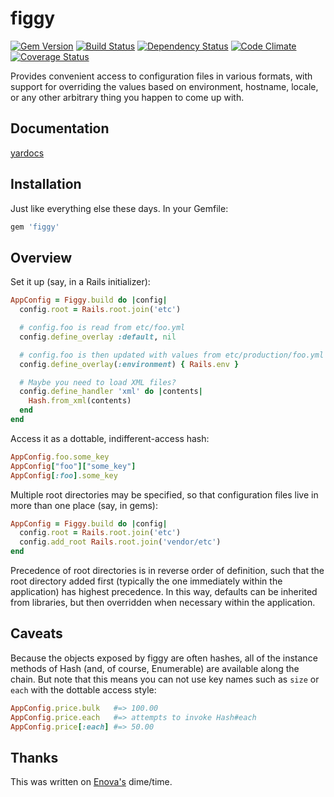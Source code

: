 # figgy

[![Gem Version](https://badge.fury.io/rb/figgy.svg)](http://badge.fury.io/rb/figgy)
[![Build Status](https://secure.travis-ci.org/pd/figgy.svg)](http://travis-ci.org/pd/figgy)
[![Dependency Status](https://gemnasium.com/pd/figgy.svg)](https://gemnasium.com/pd/figgy)
[![Code Climate](https://codeclimate.com/github/pd/figgy.png)](https://codeclimate.com/github/pd/figgy)
[![Coverage Status](https://img.shields.io/coveralls/pd/figgy.svg)](https://coveralls.io/r/pd/figgy?branch=master)

Provides convenient access to configuration files in various formats, with
support for overriding the values based on environment, hostname, locale, or
any other arbitrary thing you happen to come up with.

## Documentation
[yardocs](http://rdoc.info/github/pd/figgy/master/frames)

## Installation

Just like everything else these days. In your Gemfile:

~~~ruby
gem 'figgy'
~~~

## Overview

Set it up (say, in a Rails initializer):

~~~ruby
AppConfig = Figgy.build do |config|
  config.root = Rails.root.join('etc')

  # config.foo is read from etc/foo.yml
  config.define_overlay :default, nil

  # config.foo is then updated with values from etc/production/foo.yml
  config.define_overlay(:environment) { Rails.env }

  # Maybe you need to load XML files?
  config.define_handler 'xml' do |contents|
    Hash.from_xml(contents)
  end
end
~~~

Access it as a dottable, indifferent-access hash:

~~~ruby
AppConfig.foo.some_key
AppConfig["foo"]["some_key"]
AppConfig[:foo].some_key
~~~

Multiple root directories may be specified, so that configuration files live in
more than one place (say, in gems):

~~~ruby
AppConfig = Figgy.build do |config|
  config.root = Rails.root.join('etc')
  config.add_root Rails.root.join('vendor/etc')
end
~~~

Precedence of root directories is in reverse order of definition, such that the
root directory added first (typically the one immediately within the application)
has highest precedence. In this way, defaults can be inherited from libraries,
but then overridden when necessary within the application.

## Caveats

Because the objects exposed by figgy are often hashes, all of the instance methods
of Hash (and, of course, Enumerable) are available along the chain. But note that
this means you can not use key names such as `size` or `each` with the dottable
access style:

~~~ruby
AppConfig.price.bulk   #=> 100.00
AppConfig.price.each   #=> attempts to invoke Hash#each
AppConfig.price[:each] #=> 50.00
~~~

## Thanks

This was written on [Enova's](http://www.enova.com) dime/time.
